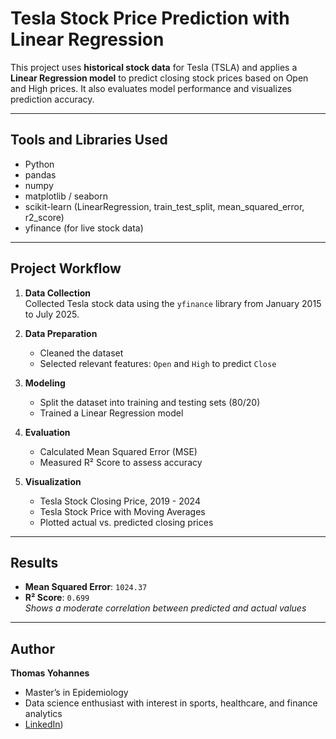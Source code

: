 # Tesla Stock Price Prediction with Linear Regression

This project uses **historical stock data** for Tesla (TSLA) and applies a **Linear Regression model** to predict closing stock prices based on Open and High prices. It also evaluates model performance and visualizes prediction accuracy.

---

## Tools and Libraries Used

- Python
- pandas
- numpy
- matplotlib / seaborn
- scikit-learn (LinearRegression, train_test_split, mean_squared_error, r2_score)
- yfinance (for live stock data)

---

## Project Workflow

1. **Data Collection**  
   Collected Tesla stock data using the `yfinance` library from January 2015 to July 2025.

2. **Data Preparation**  
   - Cleaned the dataset  
   - Selected relevant features: `Open` and `High` to predict `Close`

3. **Modeling**  
   - Split the dataset into training and testing sets (80/20)  
   - Trained a Linear Regression model

4. **Evaluation**  
   - Calculated Mean Squared Error (MSE)  
   - Measured R² Score to assess accuracy

5. **Visualization**  
   - Tesla Stock Closing Price, 2019 - 2024
   - Tesla Stock Price with Moving Averages
   - Plotted actual vs. predicted closing prices

---

## Results

- **Mean Squared Error**: `1024.37`  
- **R² Score**: `0.699`  
  _Shows a moderate correlation between predicted and actual values_

---
## Author

**Thomas Yohannes**  
- Master’s in Epidemiology  
- Data science enthusiast with interest in sports, healthcare, and finance analytics  
- [LinkedIn](https://www.linkedin.com/in/thomas-yohannes-mph-b55940135/))
